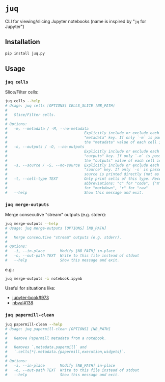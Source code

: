 # `juq`
CLI for viewing/slicing Jupyter notebooks (name is inspired by "`jq` for Jupyter")

## Installation
```bash
pip install juq.py
```

## Usage

### `juq cells`
Slice/Filter cells:
```bash
juq cells --help
# Usage: juq cells [OPTIONS] CELLS_SLICE [NB_PATH]
#
#   Slice/Filter cells.
#
# Options:
#   -m, --metadata / -M, --no-metadata
#                                   Explicitly include or exclude each cell's
#                                   "metadata" key. If only `-m` is passed, only
#                                   the "metadata" value of each cell is printed
#   -o, --outputs / -O, --no-outputs
#                                   Explicitly include or exclude each cell's
#                                   "outputs" key. If only `-o` is passed, only
#                                   the "outputs" value of each cell is printed
#   -s, --source / -S, --no-source  Explicitly include or exclude each cell's
#                                   "source" key. If only `-s` is passed, the
#                                   source is printed directly (not as JSON)
#   -t, --cell-type TEXT            Only print cells of this type. Recognizes
#                                   abbreviations: "c" for "code", {"m","md"}
#                                   for "markdown", "r" for "raw"
#   --help                          Show this message and exit.
```

### `juq merge-outputs`
Merge consecutive "stream" outputs (e.g. stderr):
```bash
juq merge-outputs --help
# Usage: juq merge-outputs [OPTIONS] [NB_PATH]
#
#   Merge consecutive "stream" outputs (e.g. stderr).
#
# Options:
#   -i, --in-place       Modify [NB_PATH] in-place
#   -o, --out-path TEXT  Write to this file instead of stdout
#   --help               Show this message and exit.
```
e.g.:
```bash
juq merge-outputs -i notebook.ipynb
```
Useful for situations like:
- [jupyter-book#973](https://github.com/executablebooks/jupyter-book/issues/973)
- [nbval#138](https://github.com/computationalmodelling/nbval/issues/138#issuecomment-1869177219)

### `juq papermill-clean`
```bash
juq papermill-clean --help
# Usage: juq papermill-clean [OPTIONS] [NB_PATH]
#
#   Remove Papermill metadata from a notebook.
#
#   Removes `.metadata.papermill` and
#   `.cells[*].metadata.{papermill,execution,widgets}`.
#
# Options:
#   -i, --in-place       Modify [NB_PATH] in-place
#   -o, --out-path TEXT  Write to this file instead of stdout
#   --help               Show this message and exit.
```
